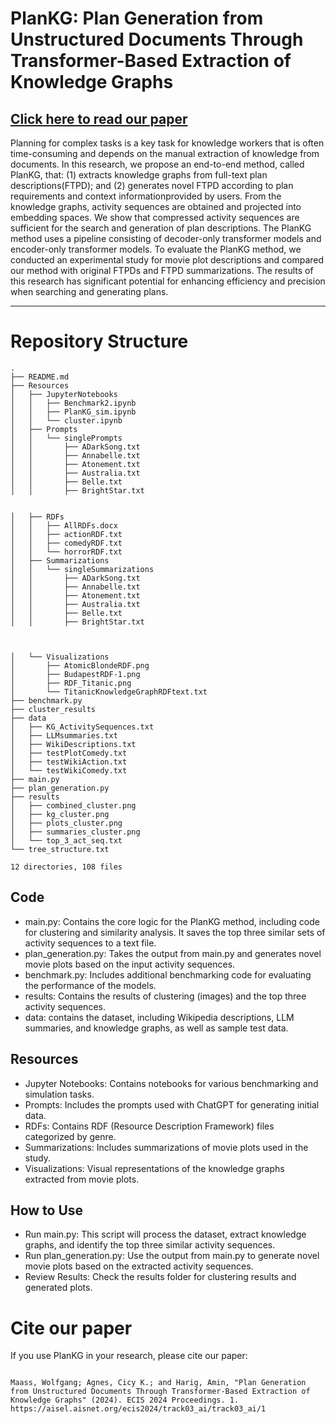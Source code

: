 # PlanKG: Plan Generation from Unstructured Documents Through Transformer-Based Extraction of Knowledge Graphs
[Click here to read our paper](https://aisel.aisnet.org/ecis2024/track03_ai/track03_ai/1/)
---

Planning for complex tasks is a key task for knowledge workers that is often time-consuming and depends on the manual extraction of knowledge from documents. In this research, we propose an end-to-end method, called PlanKG, that: (1) extracts knowledge graphs from full-text plan descriptions(FTPD); and (2) generates novel FTPD according to plan requirements and context informationprovided by users. From the knowledge graphs, activity sequences are obtained and projected into embedding spaces. We show that compressed activity sequences are sufficient for the search and generation of plan descriptions. The PlanKG method uses a pipeline consisting of decoder-only transformer models and encoder-only transformer models. To evaluate the PlanKG method, we conducted an experimental study for movie plot descriptions and compared our method with original FTPDs and FTPD summarizations. The results of this research has significant potential for enhancing efficiency and precision when searching and generating plans.

---

# Repository Structure

```
.
├── README.md
├── Resources
│   ├── JupyterNotebooks
│   │   ├── Benchmark2.ipynb
│   │   ├── PlanKG_sim.ipynb
│   │   └── cluster.ipynb
│   ├── Prompts
│   │   └── singlePrompts
│   │       ├── ADarkSong.txt
│   │       ├── Annabelle.txt
│   │       ├── Atonement.txt
│   │       ├── Australia.txt
│   │       ├── Belle.txt
│   │       ├── BrightStar.txt


│   ├── RDFs
│   │   ├── AllRDFs.docx
│   │   ├── actionRDF.txt
│   │   ├── comedyRDF.txt
│   │   └── horrorRDF.txt
│   ├── Summarizations
│   │   └── singleSummarizations
│   │       ├── ADarkSong.txt
│   │       ├── Annabelle.txt
│   │       ├── Atonement.txt
│   │       ├── Australia.txt
│   │       ├── Belle.txt
│   │       ├── BrightStar.txt



│   └── Visualizations
│       ├── AtomicBlondeRDF.png
│       ├── BudapestRDF-1.png
│       ├── RDF_Titanic.png
│       └── TitanicKnowledgeGraphRDFtext.txt
├── benchmark.py
├── cluster_results
├── data
│   ├── KG_ActivitySequences.txt
│   ├── LLMsummaries.txt
│   ├── WikiDescriptions.txt
│   ├── testPlotComedy.txt
│   ├── testWikiAction.txt
│   └── testWikiComedy.txt
├── main.py
├── plan_generation.py
├── results
│   ├── combined_cluster.png
│   ├── kg_cluster.png
│   ├── plots_cluster.png
│   ├── summaries_cluster.png
│   └── top_3_act_seq.txt
└── tree_structure.txt

12 directories, 108 files

```

## Code

- main.py: Contains the core logic for the PlanKG method, including code for clustering and similarity analysis. It saves the top three similar sets of activity sequences to a text file.
- plan_generation.py: Takes the output from main.py and generates novel movie plots based on the input activity sequences.
- benchmark.py: Includes additional benchmarking code for evaluating the performance of the models.
- results: Contains the results of clustering (images) and the top three activity sequences.
- data: contains the dataset, including Wikipedia descriptions, LLM summaries, and knowledge graphs, as well as sample test data.

## Resources

- Jupyter Notebooks: Contains notebooks for various benchmarking and simulation tasks.
- Prompts: Includes the prompts used with ChatGPT for generating initial data.
- RDFs: Contains RDF (Resource Description Framework) files categorized by genre.
- Summarizations: Includes summarizations of movie plots used in the study.
- Visualizations: Visual representations of the knowledge graphs extracted from movie plots.

## How to Use
- Run main.py: This script will process the dataset, extract knowledge graphs, and identify the top three similar activity sequences.
- Run plan_generation.py: Use the output from main.py to generate novel movie plots based on the extracted activity sequences.
- Review Results: Check the results folder for clustering results and generated plots.

# Cite our paper

If you use PlanKG in your research, please cite our paper:

```

Maass, Wolfgang; Agnes, Cicy K.; and Harig, Amin, "Plan Generation from Unstructured Documents Through Transformer-Based Extraction of Knowledge Graphs" (2024). ECIS 2024 Proceedings. 1.
https://aisel.aisnet.org/ecis2024/track03_ai/track03_ai/1

```
